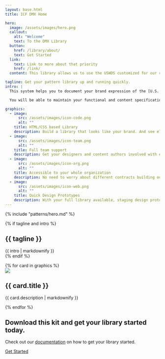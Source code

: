 ```yaml
---
layout: base.html
title: ICF DMX Home

hero:
  image: /assets/images/hero.png
  callout:
    alt: "Welcome"
    text: To the DMX Library
  button:
    href: /library/about/
    text: Get Started
  link:
    text: Link to more about that priority
    href: /link/
  content: This library allows us to use the USWDS customized for our clients.

tagline: Get your pattern library up and running quickly.
intro: |
  This system helps you to document your brand expression of the [U.S. Web Design System](https://designsystem.digital.gov/components/overview/) for your government clients. 

  You will be able to maintain your functional and content specifications, while keeping track of your design changes to both out of box or custom components.

graphics:
  - image:
      src: /assets/images/icon-code.png
      alt: ""
    title: HTML/CSS based Library
    description: Build a library that looks like your brand. And see elements and components as they will appear on your site.
  - image:
      src: /assets/images/icon-team.png
      alt: ""
    title: Full team support
    description: Get your designers and content authors involved with easy to edit Markdown files. While developers are presented with an easy structure to update code snippets.
  - image:
      src: /assets/images/icon-org.png
      alt: ""
    title: Accessible to your whole organization
    description: No need to worry about different contracts building out different web properties. This library can be hosted to be available for all to view and use.
  - image:
      src: /assets/images/icon-web.png
      alt: ""
    title: Quick Design Prototypes
    description: With your full library available, staging design prototypes is quick, allowing for ideation and approvals.
---
```


{% include "patterns/hero.md" %}

{% if tagline and intro %}
    <section class="grid-container usa-section">
      <div class="grid-row grid-gap">
        <div class="tablet:grid-col-4">
          <h2 class="font-heading-xl margin-top-0 tablet:margin-bottom-0">{{ tagline }}</h2>
        </div>
        <div class="tablet:grid-col-8 usa-prose">
          {{ intro | markdownify }}
        </div>
      </div>
    </section>
{% endif %}


<section class="graphic-list usa-section usa-section--dark">
<div class="grid-container">
<div class="usa-graphic-list__row grid-row grid-gap" style="row-gap: 100px;">
{% for card in graphics %}
<div class="usa-media-block tablet:grid-col-6">
<img class="usa-media-block__img" src="{{ card.image.src}}">
<div class="usa-media-block__body">
<h2 class="usa-graphic-list__heading">{{ card.title }}</h2>
<p>{{ card.description | markdownify }}</p></div>
</div>
{% endfor %}
</div>
</div>
</section>


<section class="grid-container usa-section">
  <h2>Download this kit and get your library started today.</h2>
  <p>Check out our <a href="/library/about//">documentation</a> on how to get your library started.</p>
  <p><a href="/library/about/" class="usa-button usa-button">Get Started</a>
</section>

